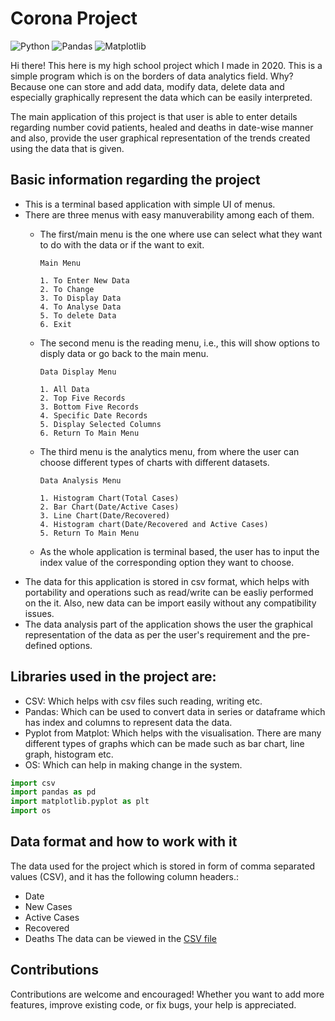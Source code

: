 # Corona Project
![Python](https://img.shields.io/badge/python-3670A0?style=for-the-badge&logo=python&logoColor=ffdd54) ![Pandas](https://img.shields.io/badge/pandas-%23150458.svg?style=for-the-badge&logo=pandas&logoColor=white) ![Matplotlib](https://img.shields.io/badge/Matplotlib-%23ffffff.svg?style=for-the-badge&logo=Matplotlib&logoColor=black)


Hi there! This here is my high school project which I made in 2020. This is a simple program which is on the borders of data analytics field. Why? Because one can store and add data, modify data, delete data and especially graphically represent the data which can be easily interpreted.

The main application of this project is that user is able to enter details regarding number covid patients, healed and deaths in date-wise manner and also, provide the user graphical representation of the trends created using the data that is given.

## Basic information regarding the project 
* This is a terminal based application with simple UI of menus.
* There are three menus with easy manuverability among each of them.
  * The first/main menu is the one where use can select what they want to do with the data or if the want to exit.
    ```
    Main Menu

    1. To Enter New Data
    2. To Change
    3. To Display Data
    4. To Analyse Data
    5. To delete Data
    6. Exit
    ```
  * The second menu is the reading menu, i.e., this will show options to disply data or go back to the main menu.
    ```
    Data Display Menu
    
    1. All Data
    2. Top Five Records
    3. Bottom Five Records
    4. Specific Date Records
    5. Display Selected Columns
    6. Return To Main Menu
    ```
  * The third menu is the analytics menu, from where the user can choose different types of charts with different datasets.
    ```
    Data Analysis Menu
 
    1. Histogram Chart(Total Cases)
    2. Bar Chart(Date/Active Cases)
    3. Line Chart(Date/Recovered)
    4. Histogram chart(Date/Recovered and Active Cases)
    5. Return To Main Menu
    ```

  * As the whole application is terminal based, the user has to input the index value of the corresponding option they want to choose.
* The data for this application is stored in csv format, which helps with portability and operations such as read/write can be easliy performed on the it. Also, new data can be import easily without any compatibility issues.
* The data analysis part of the application shows the user the graphical representation of the data as per the user's requirement and the pre-defined options.

## Libraries used in the project are:
* CSV: Which helps with csv files such reading, writing etc.
* Pandas: Which can be used to convert data in series or dataframe which has index and columns to represent data the data.
* Pyplot from Matplot: Which helps with the visualisation. There are many different types of graphs which can be made such as bar chart, line graph, histogram etc.
* OS: Which can help in making change in the system.
```python
import csv
import pandas as pd
import matplotlib.pyplot as plt
import os
```
## Data format and how to work with it
The data used for the project which is stored in form of comma separated values (CSV), and it has the following column headers.:
- Date
- New Cases
- Active Cases
- Recovered
- Deaths
The data can be viewed in the [CSV file](cov_data_csv)
## Contributions
Contributions are welcome and encouraged! Whether you want to add more features, improve existing code, or fix bugs, your help is appreciated.
